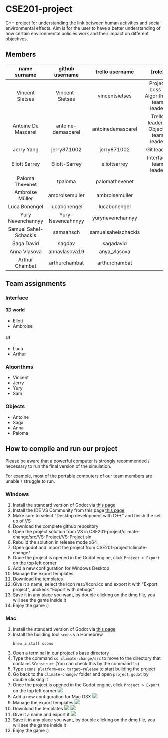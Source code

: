 # CSE201-project

C++ project for understanding the link between human activities and social environmental effects.
Aim is for the user to have a better understanding of how certain environmental policies work and their impact on different objectives. 

## Members
| name surname | github username | trello username | [role] |
|:------------:|:---------------:|:---------------:|:------:|
| Vincent Sietses | Vincent-Sietses | vincentsietses | Project boss + Algorithms team leader|
| Antoine De Mascarel| antoine-demascarel | antoinedemascarel | Trello leader + Objects team leader|
| Jerry Yang| jerry871002| jerry871002| Git leader|
| Eliott Sarrey| Eliott-Sarrey | eliottsarrey | Interface team leader|
| Paloma Thevenet | tpaloma | palomathevenet |
| Ambroise Müller | ambroisemuller | ambroisemuller |
| Luca Bonengel | lucabonengel | lucabonengel |
| Yury Nevenchannyy | Yury-Nevencahnnyy | yurynevenchannyy |
| Samuel Sahel-Schackis | samsahsch | samuelsahelschackis |
| Saga David | sagdav | sagadavid ||
| Anna Vlasova | annavlasova19 | anya_vlasova ||
| Arthur Chambat | arthurchambat| arthurchambat ||

## Team assignments
### Interface
#### 3D world
- Eliott
- Ambroise
#### UI
- Luca
- Arthur
### Algorithms
- Vincent
- Jerry
- Yury
- Sam
### Objects
- Antoine
- Saga
- Anna
- Paloma

## How to compile and run our project
Please be aware that a powerful computer is strongly recommended / necessary to run the final version of the simulation.

For example, most of the portable computers of our team members are unable / struggle to run.

### Windows
1. Install the standard version of Godot via [this page](https://godotengine.org/download)
2. Install the IDE VS Community from this page [this page](https://visualstudio.microsoft.com/fr/downloads/)
3. Make sure to select "Desktop development with C++" and finish the set up of VS
4. Download the complete github repository 
5. Open the project solution from VS in CSE201-project/climate-change/src/VS-Project/VS-Project.sln
6. Rebuild the solution in release mode x64
7. Open godot and import the project from CSE201-project/climate-change/
8. Once the project is opened in the Godot engine, click `Project > Export` on the top left corner
9. Add a new configuration for Windows Desktop
10. Manage the export templates
11. Download the templates
12. Give it a name, select the Icon res://Icon.ico and export it with "Export project", unckeck "Export with debugs"
13. Save it in any place you want, by double clicking on the dmg file, you will see the game inside it
14. Enjoy the game :)

### Mac
1. Install the standard version of Godot via [this page](https://godotengine.org/download)
2. Install the building tool `scons` via Homebrew
    ```
    brew install scons
    ```
3. Open a terminal in our project's base directory
4. Type the command `cd climate-change/src` to move to the directory that contains `SConstruct` (You can check this by the command `ls`)
5. Type `scons platform=osx target=release` to start building the project
6. Go back to the `climate-change/` folder and open `project.godot` by double clicking it
7. Once the project is opened in the Godot engine, click `Project > Export` on the top left corner
![](https://i.imgur.com/BNQKxJV.png)
8. Add a new configuration for Mac OSX
![](https://i.imgur.com/ILaHGf3.png)
9. Manage the export templates
![](https://i.imgur.com/XUVQS0r.png)
10. Download the templates
![](https://i.imgur.com/Kizhovi.png)
![](https://i.imgur.com/RUk9qGy.png)
11. Give it a name and export it
![](https://i.imgur.com/WhzN7eD.png)
12. Save it in any place you want, by double clicking on the dmg file, you will see the game inside it
13. Enjoy the game :)

